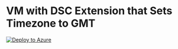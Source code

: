 # VM with DSC Extension that Sets Timezone to GMT

[![Deploy to Azure](https://aka.ms/deploytoazurebutton)](https://portal.azure.com/#create/Microsoft.Template/uri/https%3A%2F%2Fraw.githubusercontent.com%2FKris-Turk%2FDSC%2Fmaster%2FSimpleVmWithDsc.json)
